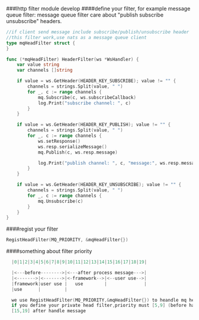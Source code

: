 ###lhttp filter module develop
####define your filter, for example message queue filter: 
message queue filter care about "publish subscribe unsubscribe" headers.

```go
//if client send message include subscribe/publish/unsubscribe header
//this filter work,use nats as a message queue client
type mqHeadFilter struct {
}

func (*mqHeadFilter) HeaderFilter(ws *WsHandler) {
	var value string
	var channels []string

	if value = ws.GetHeader(HEADER_KEY_SUBSCRIBE); value != "" {
		channels = strings.Split(value, " ")
		for _, c := range channels {
			mq.Subscribe(c, ws.subscribeCallback)
			log.Print("subscribe channel: ", c)
		}
	}

	if value = ws.GetHeader(HEADER_KEY_PUBLISH); value != "" {
		channels = strings.Split(value, " ")
		for _, c := range channels {
			ws.setResponse()
			ws.resp.serializeMessage()
			mq.Publish(c, ws.resp.message)

			log.Print("publish channel: ", c, "message:", ws.resp.message)
		}
	}

	if value = ws.GetHeader(HEADER_KEY_UNSUBSCRIBE); value != "" {
		channels = strings.Split(value, " ")
		for _, c := range channels {
			mq.Unsubscribe(c)
		}
	}
}
```
####regist your filter
```go
RegistHeadFilter(MQ_PRIORITY, &mqHeadFilter{})
```
####something about filter priority
```go
  |0|1|2|3|4|5|6|7|8|9|10|11|12|13|14|15|16|17|18|19|

  |<---before-------->|<---after process message--->|
  |<------->|<------->|<-framework-->|<--user use-->|
  |framework|user use |   use        |              |
  |use      |         |

  we use RegistHeadFilter(MQ_PRIORITY,&mqHeadFilter{}) to heandle mq headers(publish/subscribe...)
  if you define your private head filter,priority must [5,9] (before handle message) or
  [15,19] after handle message
```
